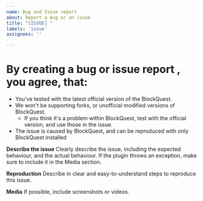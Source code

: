```yaml
---
name: Bug and Issue report
about: Report a bug or an issue
title: "[ISSUE] "
labels: 'issue'
assignees: ''

---
```


# By creating a bug or issue report , you agree, that:
- You've tested with the latest official version of the BlockQuest.
- We won't be supporting forks, or unofficial modified versions of BlockQuest.
  - If you think it's a problem within BlockQuest, test with the official version, and use those in the issue.
- The issue is caused by BlockQuest, and can be reproduced with only BlockQuest installed

**Describe the issue**
Clearly describe the issue, including the expected behaviour, and the actual behaviour.
If the plugin throws an exception, make sure to include it in the Media section.

**Reproduction**
Describe in clear and easy-to-understand steps to reproduce this issue.

**Media**
If possible, include screenshots or videos.
